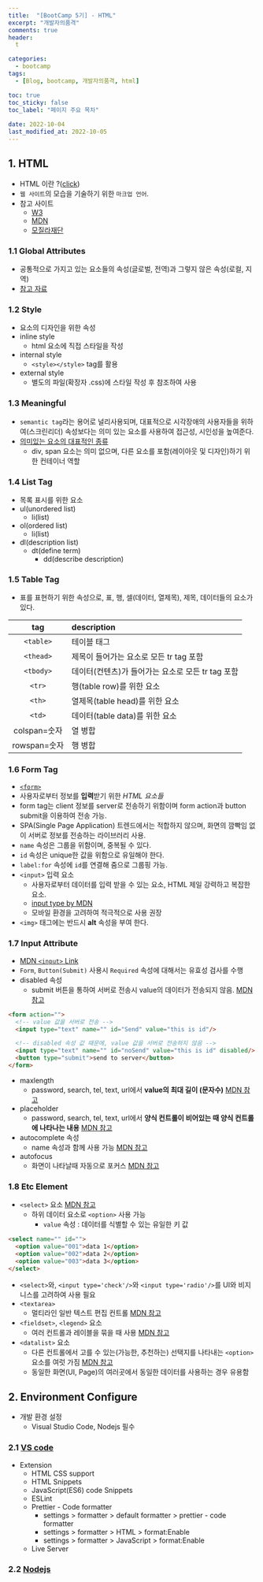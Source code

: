 ```yaml
---
title:  "[BootCamp 5기] - HTML"
excerpt: "개발자의품격"
comments: true
header:
  t

categories:
  - bootcamp
tags:
  - [Blog, bootcamp, 개발자의품격, html]

toc: true
toc_sticky: false
toc_label: "페이지 주요 목차" 
 
date: 2022-10-04
last_modified_at: 2022-10-05
---
```


<!-- <img src="../../assets/images/posts/bootcamp005/개발자의품격001.png" width="100%"/> -->

## 1. HTML

- HTML 이란 ?([click](https://namu.wiki/w/HTML))
- `웹 사이트`의 모습을 기술하기 위한 `마크업 언어`.
- 참고 사이트
  - [W3](https://www.w3.org/)
  - [MDN](https://developer.mozilla.org/ko/)
  - [모질라재단](https://namu.wiki/w/%EB%AA%A8%EC%A7%88%EB%9D%BC%20%EC%9E%AC%EB%8B%A8)

### 1.1 Global Attributes

- 공통적으로 가지고 있는 요소들의 속성(글로벌, 전역)과 그렇지 않은 속성(로컬, 지역)
- [참고 자료](https://developer.mozilla.org/ko/docs/Web/HTML/Global_attributes)

### 1.2 Style

- 요소의 디자인을 위한 속성
- inline style
  - html 요소에 직접 스타일을 작성
- internal style
  - ```<style></style>``` tag를 활용
- external style
  - 별도의 파일(확장자 .css)에 스타일 작성 후 참조하여 사용

### 1.3 Meaningful

- `semantic tag`라는 용어로 널리사용되며, 대표적으로 시각장애의 사용자들을 위하여(스크린리더) 속성보다는 의미 있는 요소를 사용하여 접근성, 시인성을 높여준다. 
- [의미있는 요소의 대표적인 종류](https://developer.mozilla.org/ko/docs/Glossary/Semantics)
  - div, span 요소는 의미 없으며, 다른 요소를 포함(레이아웃 및 디자인)하기 위한 컨테이너 역할

### 1.4 List Tag

- 목록 표시를 위한 요소
- ul(unordered list)
  - li(list)
- ol(ordered list)
  - li(list)
- dl(description list)
  - dt(define term)
    - dd(describe description)

### 1.5 Table Tag

- 표를 표현하기 위한 속성으로, 표, 행, 셀(데이터, 열제목), 제목, 데이터들의 요소가 있다.

|     tag      | description                                       |
| :----------: | :------------------------------------------------ |
|  `<table>`   | 테이블 태그                                       |
|  `<thead>`   | 제목이 들어가는 요소로 모든 tr tag 포함           |
|  `<tbody>`   | 데이터(컨텐츠)가 들어가는 요소로 모든 tr tag 포함 |
|    `<tr>`    | 행(table row)를 위한 요소                         |
|    `<th>`    | 열제목(table head)를 위한 요소                    |
|    `<td>`    | 데이터(table data)를 위한 요소                    |
| colspan=숫자 | 열 병합                                           |
| rowspan=숫자 | 행 병합                                           |

### 1.6 Form Tag

- [`<form>`](https://developer.mozilla.org/ko/docs/Web/HTML/Element/form)
- 사용자로부터 정보를 **입력**받기 위한 *HTML 요소들*
- form tag는 client 정보를 server로 전송하기 위함이며 form action과 button submit을 이용하여 전송 가능.
- SPA(Single Page Application) 트렌드에서는 적합하지 않으며, 화면의 깜빡임 없이 서버로 정보를 전송하는 라이브러리 사용.
- `name` 속성은 그룹을 위함이며, 중복될 수 있다.
- `id` 속성은 unique한 값을 위함으로 유일해야 한다.
- `label:for` 속성에 `id`를 연결해 줌으로 그룹핑 가능.
- `<input>` 입력 요소
  - 사용자로부터 데이터를 입력 받을 수 있는 요소, HTML 제일 강력하고 복잡한 요소.
  - [input type by MDN](https://developer.mozilla.org/ko/docs/Web/HTML/Element/Input)
  - 모바일 환경을 고려하여 적극적으로 사용 권장
- `<img>` 태그에는 반드시 **alt** 속성을 부여 한다.
  
### 1.7 Input Attribute

- [MDN `<input>` Link](https://developer.mozilla.org/ko/docs/Web/HTML/Element/Input)
- `Form`, `Button(Submit)` 사용시 `Required` 속성에 대해서는 유효성 검사를 수행
- disabled 속성
  - submit 버튼을 통하여 서버로 전송시 value의 데이터가 전송되지 않음. [MDN 참고](https://developer.mozilla.org/ko/docs/Web/HTML/Element/Input#attr-disabled)

```html
<form action="">
  <!-- value 값을 서버로 전송 -->
  <input type="text" name="" id="Send" value="this is id"/>

  <!-- disabled 속성 값 때문에, value 값을 서버로 전송하지 않음 -->
  <input type="text" name="" id="noSend" value="this is id" disabled/>
  <button type="submit">send to server</button>
</form>
```

- maxlength
  - password, search, tel, text, url에서 **value의 최대 길이 (문자수)** [MDN 참고](https://developer.mozilla.org/ko/docs/Web/HTML/Element/Input#attr-maxlength)
- placeholder
  - password, search, tel, text, url에서 **양식 컨트롤이 비어있는 때 양식 컨트롤에 나타나는 내용** [MDN 참고](https://developer.mozilla.org/ko/docs/Web/HTML/Element/Input#attr-placeholder)
- autocomplete 속성
  - name 속성과 함께 사용 가능 [MDN 참고](https://developer.mozilla.org/ko/docs/Web/HTML/Attributes/autocomplete)
- autofocus
  - 화면이 나타날때 자동으로 포커스 [MDN 참고](https://developer.mozilla.org/ko/docs/Web/HTML/Element/Input#attr-autofocus)

### 1.8 Etc Element

- `<select>` 요소 [MDN 참고](https://developer.mozilla.org/ko/docs/Web/HTML/Element/select)
  - 하위 데이터 요소로 `<option>` 사용 가능
    - `value` 속성 : 데이터를 식별할 수 있는 유일한 키 값

```html
<select name="" id="">
  <option value="001">data 1</option>
  <option value="002">data 2</option>
  <option value="003">data 3</option>
</select>
```

- `<select>`와, `<input type='check'/>`와 `<input type='radio'/>`를 UI와 비지니스를 고려하여 사용 필요
- `<textarea>`
  - 멀티라인 일반 텍스트 편집 컨트롤 [MDN 참고](https://developer.mozilla.org/ko/docs/Web/HTML/Element/textarea)
- `<fieldset>`, `<legend>` 요소
  - 여러 컨트롤과 레이블을 묶을 때 사용 [MDN 참고](https://developer.mozilla.org/ko/docs/Web/HTML/Element/fieldset)
- `<datalist>` 요소
  - 다른 컨트롤에서 고를 수 있는(가능한, 추천하는) 선택지를 나타내는 `<option>` 요소를 여럿 가짐 [MDN 참고](https://developer.mozilla.org/ko/docs/Web/HTML/Element/datalist)
  - 동일한 화면(UI, Page)의 여러곳에서 동일한 데이터를 사용하는 경우 유용함

## 2. Environment Configure

- 개발 환경 설정
  - Visual Studio Code, Nodejs 필수

### 2.1 [VS code](https://code.visualstudio.com/)

- Extension
  - HTML CSS support
  - HTML Snippets
  - JavaScript(ES6) code Snippets
  - ESLint
  - Prettier - Code formatter
    - settings > formatter > default formatter > prettier - code formatter
    - settings > formatter > HTML > format:Enable
    - settings > formatter > JavaScript > format:Enable
  - Live Server

### 2.2 [Nodejs](https://nodejs.org/en/)
